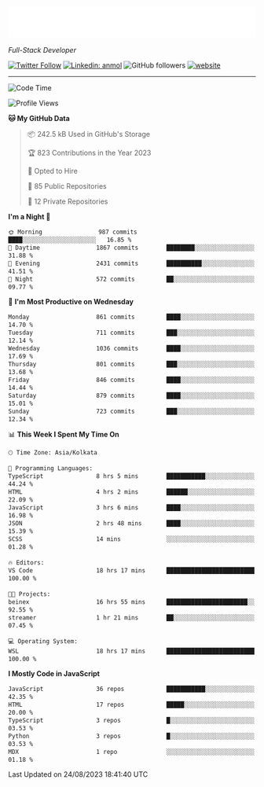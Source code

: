 <!-- <img src="https://readme-typing-svg.herokuapp.com?lines=HI%2C+I'm+Tonal+Mathew;I'm+a+Full+Stack+Developer"> -->

<!-- START:readme-typing -->
<img src="readme-typing.svg" />
<!-- END:readme-typing -->

<p><em>Full-Stack Developer</em></p>

[![Twitter Follow](https://img.shields.io/twitter/follow/tonalmathew?style=flat)](https://twitter.com/intent/follow?screen_name=tonalmathew)
[![Linkedin: anmol](https://img.shields.io/badge/tonal-mathew?style=flat-square&logo=Linkedin&logoColor=white&link=https://www.linkedin.com/in/tonal-mathew/)](https://www.linkedin.com/in/tonal-mathew/)
![GitHub followers](https://img.shields.io/github/followers/tonalmathew?label=Follow&style=social)
[![website](https://img.shields.io/badge/Website-46a2f1.svg?&style=flat-square&logo=Google-Chrome&logoColor=white&link=http://tonalmathew.github.io/)](http://tonalmathew.github.io/)

---
<!--START_SECTION:waka-->
![Code Time](http://img.shields.io/badge/Code%20Time-1%2C177%20hrs%2044%20mins-blue)

![Profile Views](http://img.shields.io/badge/Profile%20Views-258-blue)

**🐱 My GitHub Data** 

> 📦 242.5 kB Used in GitHub's Storage 
 > 
> 🏆 823 Contributions in the Year 2023
 > 
> 💼 Opted to Hire
 > 
> 📜 85 Public Repositories 
 > 
> 🔑 12 Private Repositories 
 > 
**I'm a Night 🦉** 

```text
🌞 Morning                987 commits         ████░░░░░░░░░░░░░░░░░░░░░   16.85 % 
🌆 Daytime                1867 commits        ████████░░░░░░░░░░░░░░░░░   31.88 % 
🌃 Evening                2431 commits        ██████████░░░░░░░░░░░░░░░   41.51 % 
🌙 Night                  572 commits         ██░░░░░░░░░░░░░░░░░░░░░░░   09.77 % 
```
📅 **I'm Most Productive on Wednesday** 

```text
Monday                   861 commits         ████░░░░░░░░░░░░░░░░░░░░░   14.70 % 
Tuesday                  711 commits         ███░░░░░░░░░░░░░░░░░░░░░░   12.14 % 
Wednesday                1036 commits        ████░░░░░░░░░░░░░░░░░░░░░   17.69 % 
Thursday                 801 commits         ███░░░░░░░░░░░░░░░░░░░░░░   13.68 % 
Friday                   846 commits         ████░░░░░░░░░░░░░░░░░░░░░   14.44 % 
Saturday                 879 commits         ████░░░░░░░░░░░░░░░░░░░░░   15.01 % 
Sunday                   723 commits         ███░░░░░░░░░░░░░░░░░░░░░░   12.34 % 
```


📊 **This Week I Spent My Time On** 

```text
🕑︎ Time Zone: Asia/Kolkata

💬 Programming Languages: 
TypeScript               8 hrs 5 mins        ███████████░░░░░░░░░░░░░░   44.24 % 
HTML                     4 hrs 2 mins        ██████░░░░░░░░░░░░░░░░░░░   22.09 % 
JavaScript               3 hrs 6 mins        ████░░░░░░░░░░░░░░░░░░░░░   16.98 % 
JSON                     2 hrs 48 mins       ████░░░░░░░░░░░░░░░░░░░░░   15.39 % 
SCSS                     14 mins             ░░░░░░░░░░░░░░░░░░░░░░░░░   01.28 % 

🔥 Editors: 
VS Code                  18 hrs 17 mins      █████████████████████████   100.00 % 

🐱‍💻 Projects: 
beinex                   16 hrs 55 mins      ███████████████████████░░   92.55 % 
streamer                 1 hr 21 mins        ██░░░░░░░░░░░░░░░░░░░░░░░   07.45 % 

💻 Operating System: 
WSL                      18 hrs 17 mins      █████████████████████████   100.00 % 
```

**I Mostly Code in JavaScript** 

```text
JavaScript               36 repos            ███████████░░░░░░░░░░░░░░   42.35 % 
HTML                     17 repos            █████░░░░░░░░░░░░░░░░░░░░   20.00 % 
TypeScript               3 repos             █░░░░░░░░░░░░░░░░░░░░░░░░   03.53 % 
Python                   3 repos             █░░░░░░░░░░░░░░░░░░░░░░░░   03.53 % 
MDX                      1 repo              ░░░░░░░░░░░░░░░░░░░░░░░░░   01.18 % 
```




 Last Updated on 24/08/2023 18:41:40 UTC
<!--END_SECTION:waka-->
